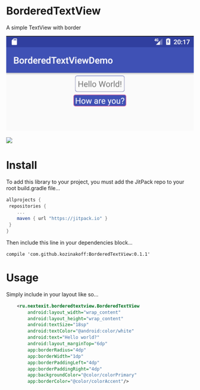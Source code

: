 # BorderedTextView
A simple TextView with border

![screenshot](screenshot.png)

[![](https://jitpack.io/v/kozinakoff/BorderedTextView.svg)](https://jitpack.io/#kozinakoff/BorderedTextView)

# Install
To add this library to your project, you must add the JitPack repo to your root build.gradle file...

```groovy
allprojects {
 repositories {
    ...
    maven { url "https://jitpack.io" }
 }
}
```

Then include this line in your dependencies block...

```
compile 'com.github.kozinakoff:BorderedTextView:0.1.1'
```


# Usage
Simply include in your layout like so...

```xml
    <ru.nextexit.borderedtextview.BorderedTextView
        android:layout_width="wrap_content"
        android:layout_height="wrap_content"
        android:textSize="18sp"
        android:textColor="@android:color/white"
        android:text="Hello world?"
        android:layout_marginTop="6dp"
        app:borderRadius="4dp"
        app:borderWidth="1dp"
        app:borderPaddingLeft="4dp"
        app:borderPaddingRight="4dp"
        app:backgroundColor="@color/colorPrimary"
        app:borderColor="@color/colorAccent"/>
```
